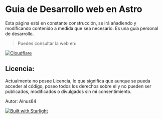# Guia de Desarrollo web en Astro
Esta página está en constante construcción, se irá añadiendo y modificando contenido a medida que sea necesario.
Es una guía personal de desarrollo.

> Puedes consultar la web en:

[![Cloudflare](https://img.shields.io/badge/Cloudflare-F38020?style=for-the-badge&logo=Cloudflare&logoColor=white)](https://guia-de-desarrollo-web.pages.dev/)




## Licencia:

Actualmente no posee Licencia, lo que significa que aunque se pueda acceder al código, poseo todos los derechos sobre el y no pueden ser publicados, modificados o divulgados sin mi consentimiento.

Autor: Ainus64

[![Built with Starlight](https://astro.badg.es/v2/built-with-starlight/tiny.svg)](https://starlight.astro.build)
